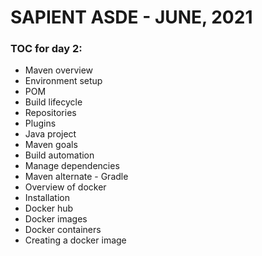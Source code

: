 # SAPIENT ASDE - JUNE, 2021

### TOC for day 2:

-   Maven overview
-   Environment setup
-   POM
-   Build lifecycle
-   Repositories
-   Plugins
-   Java project
-   Maven goals
-   Build automation
-   Manage dependencies
-   Maven alternate - Gradle
-   Overview of docker
-   Installation
-   Docker hub
-   Docker images
-   Docker containers
-   Creating a docker image
